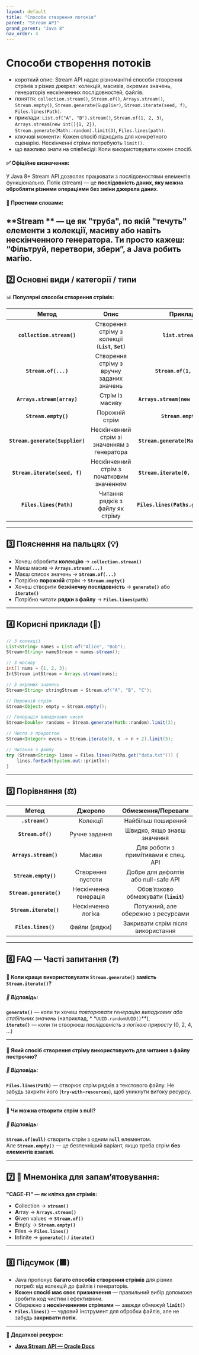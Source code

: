 ```yaml
---
layout: default
title: "Способи створення потоків"
parent: "Stream API"
grand_parent: "Java 8"
nav_order: 4
---
```


# Способи створення потоків

* короткий опис: Stream API надає різноманітні способи створення стрімів з різних джерел: колекцій, масивів, окремих
  значень, генераторів нескінченних послідовностей, файлів.
* поняття: `collection.stream()`, `Stream.of()`, `Arrays.stream()`, `Stream.empty()`, `Stream.generate(Supplier)`,
  `Stream.iterate(seed, f)`, `Files.lines(Path)`.
* приклади: `List.of("A", "B").stream()`, `Stream.of(1, 2, 3)`, `Arrays.stream(new int[]{1, 2})`,
  `Stream.generate(Math::random).limit(3)`, `Files.lines(path)`.
* ключові моменти: Кожен спосіб підходить для конкретного сценарію. Нескінченні стріми потребують `limit()`.
* що важливо знати на співбесіді: Коли використовувати кожен спосіб.

#### **✅ Офіційне визначення:**

У Java 8+ Stream API дозволяє працювати з послідовностями елементів функціонально. Потік (stream) — це **послідовність
даних, яку можна обробляти різними операціями без зміни джерела даних**.

#### **🧠 Простими словами:**

**Stream
** — це як "труба", по якій "течуть" елементи з колекції, масиву або навіть нескінченного генератора. Ти просто кажеш: “Фільтруй, перетвори, збери”, а Java робить магію.
---

## **2️⃣ Основні види / категорії / типи**

📊 **Популярні способи створення стрімів:**

|              Метод              |                        Опис                         |               Приклад                |
|:-------------------------------:|:---------------------------------------------------:|:------------------------------------:|
|    **`collection.stream()`**    | Створення стріму з колекції (**`List`**, **`Set`**) |         **`list.stream()`**          |
|      **`Stream.of(...)`**       |      Створення стріму з вручну заданих значень      |       **`Stream.of(1, 2, 3)`**       |
|   **`Arrays.stream(array)`**    |                   Стрім із масиву                   | **`Arrays.stream(new int[]{1,2})`**  |
|      **`Stream.empty()`**       |                   Порожній стрім                    |         **`Stream.empty()`**         |
| **`Stream.generate(Supplier)`** |    Нескінченний стрім зі значенням з генератора     | **`Stream.generate(Math::random)`**  |
|  **`Stream.iterate(seed, f)`**  |      Нескінченний стрім з початковим значенням      | **`Stream.iterate(0, n -> n + 2)`**  |
|     **`Files.lines(Path)`**     |          Читання рядків з файлу як стріму           | **`Files.lines(Paths.get("file"))`** |

---

## **3️⃣ Пояснення на пальцях (💡)**

* Хочеш обробити **колекцію** → **`collection.stream()`**
* Маєш масив → **`Arrays.stream(...)`**
* Маєш список значень → **`Stream.of(...)`**
* Потрібно **порожній** стрім → **`Stream.empty()`**
* Хочеш створити **безкінечну послідовність** → **`generate()`** або **`iterate()`**
* Потрібно читати **рядки з файлу** → **`Files.lines(path)`**

---

## **4️⃣ Корисні приклади (🧪)**


```java
// З колекції
List<String> names = List.of("Alice", "Bob");
Stream<String> nameStream = names.stream();

// З масиву
int[] nums = {1, 2, 3};
IntStream intStream = Arrays.stream(nums);

// З окремих значень
Stream<String> stringStream = Stream.of("A", "B", "C");

// Порожній стрім
Stream<Object> empty = Stream.empty();

// Генерація випадкових чисел
Stream<Double> randoms = Stream.generate(Math::random).limit(3);

// Числа з приростом
Stream<Integer> evens = Stream.iterate(0, n -> n + 2).limit(5);

// Читання з файлу
try (Stream<String> lines = Files.lines(Paths.get("data.txt"))) {
    lines.forEach(System.out::println);
}
```
---

## **5️⃣ Порівняння (⚖️)**

|          Метод          |        Джерело        |          Обмеження/Переваги          |
|:-----------------------:|:---------------------:|:------------------------------------:|
|     **`.stream()`**     |       Колекції        |          Найбільш поширений          |
|    **`Stream.of()`**    |     Ручне задання     |     Швидко, якщо знаєш значення      |
|  **`Arrays.stream()`**  |        Масиви         | Для роботи з примітивами є спец. API |
|  **`Stream.empty()`**   |   Створення пустоти   | Добре для дефолтів або null-safe API |
| **`Stream.generate()`** | Нескінченна генерація | Обов’язково обмежувати (**`limit`**) |
| **`Stream.iterate()`**  |  Нескінченна логіка   |  Потужний, але обережно з ресурсами  |
|   **`Files.lines()`**   |     Файли (рядки)     |  Закривати стрім після використання  |

---

## **6️⃣ FAQ — Часті запитання (❓)**

#### **🔹 Коли краще використовувати `Stream.generate()` замість `Stream.iterate()`?**

##### **💬 Відповідь:**

**`generate()`** — коли ти хочеш *повторювати генерацію випадкових або стабільних значень* (наприклад, *
*`UUID.randomUUID()`**),  
**`iterate()`** — коли ти створюєш *послідовність з логікою приросту* (0, 2, 4, ...)

---

#### **🔹 Який спосіб створення стріму використовують для читання з файлу построчно?**

##### **💬 Відповідь:**

**`Files.lines(Path)`** — створює стрім рядків з текстового файлу. Не забудь закрити його (**`try-with-resources`**),
щоб уникнути витоку ресурсу.

---

#### **🔹 Чи можна створити стрім з null?**

##### **💬 Відповідь:**

**`Stream.of(null)`** створить стрім з одним **`null`** елементом.  
Але **`Stream.empty()`** — це безпечніший варіант, якщо треба стрім **без елементів взагалі**.

---

## **7️⃣ 🧠 Мнемоніка для запам’ятовування:**

**"CAGE-FI" — як клітка для стрімів:**

* **C**ollection → **`stream()`**
* **A**rray → **`Arrays.stream()`**
* **G**iven values → **`Stream.of()`**
* **E**mpty → **`Stream.empty()`**
* **F**iles → **`Files.lines()`**
* **I**nfinite → **`generate()`** / **`iterate()`**

---

## **8️⃣ Підсумок (🟩)**

* Java пропонує **багато способів створення стрімів** для різних потреб: від колекцій до файлів і генераторів.
* **Кожен спосіб має своє призначення** — правильний вибір допоможе зробити код чистим і ефективним.
* Обережно з **нескінченними стрімами** — завжди обмежуй **`limit()`**
* **`Files.lines()`** — чудовий інструмент для обробки файлів, але не забудь **закривати потік**.

---

**🔗 Додаткові ресурси:**

* [**Java Stream API — Oracle Docs**](https://docs.oracle.com/javase/8/docs/api/java/util/stream/Stream.html)
